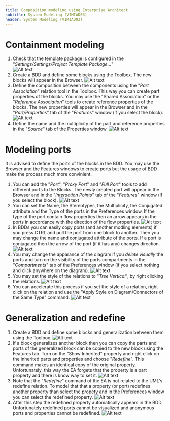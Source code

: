 ```yaml
---
title: Composition modeling using Enterprise Architect
subtitle: System Modeling (VIMIAD03)
header: System Modeling (VIMIAD03)
---
```




# Containment modeling


1. Check that the template package is configured in the "*Settings/Settings/Project Template Package...*"  
![Alt text](figs/ea-composition-modeling/image.png)
1. Create a BDD and define some blocks using the Toolbox. The new blocks will appear in the Browser.
![Alt text](figs/ea-composition-modeling/image-2.png)
2. Define the composition between the components using the "*Part Association*" relation tool in the Toolbox. This way you can create part properties of the blocks. You may use the "Shared Association" or the "*Reference Association*" tools to create reference properties of the blocks. The new properties will appear in the Browser and in the "*Part/Properties*" tab of the "*Features*" window (if you select the block). 
![Alt text](figs/ea-composition-modeling/image-4.png)
3. Define the name and the multiplicity of the part and reference properties in the "*Source*" tab of the Properties window.
![Alt text](figs/ea-composition-modeling/image-6.png)

# Modeling ports

It is advised to define the ports of the blocks in the BDD. You may use the Browser and the Features windows to create ports but the usage of BDD make the process much more convinient.

1. You can add the "*Port*", "*Proxy Port*" and "*Full Port*" tools to add different ports to the Blocks. The newly created port will appear in the Browser and in the "*Interaction Points*" tab of the "*Features*" window (if you select the block).
![Alt text](figs/ea-composition-modeling/image-7.png)
1. You can set the Name, the Stereotypes, the Multiplicity, the Conjugated attribute and the Type of the ports in the Preferences window. If the type of the port contain flow properties then an arrow appears in the ports in accordance with the direction of the flow properties.
![Alt text](figs/ea-composition-modeling/image-8.png)
1. In BDDs you can easily copy ports (and another modling elements) if you press CTRL and pull the port from one block to another. Then you may change the name and conjugated attribute of the ports. If a port is conjugated then the arrow of the port (if it has any) changes direction.
![Alt text](figs/ea-composition-modeling/image-9.png)
1. You may change the apparance of the diagram if you *delete visually* the ports and turn on the visibility of the ports compartments in the "*Compartments*" tab of the Preferences window (if you select nothing and click anywhere on the diagram).
![Alt text](figs/ea-composition-modeling/image-10.png)
1. You may set the style of the relations to "*Tree Vertical*", by right clicking the relations.
![Alt text](figs/ea-composition-modeling/image-11.png)
1. You can accelerate this process if you set the style of a relation, right click on the relation and use the "Apply Style on Diagram/Connectors of the Same Type" command.
![Alt text](figs/ea-composition-modeling/image-12.png)


# Generalization and redefine

1. Create a BDD and define some blocks and generalization between them using the Toolbox.
![Alt text](figs/ea-composition-modeling/image-13.png)
1. If a block generalizes another block then you can copy the parts and ports of the generalized block can be copied to the new block using the Features tab. Turn on the "Show Inherited" property and right click on the inherited parts and properties and choose "*Redefine*". This command makes an identical copy of the original property. Unfortunately, this way the EA forgets that the property is a part property and there is know way to set it.
![Alt text](figs/ea-composition-modeling/image-14.png)
1. Note that the "*Redefine*" command of the EA is not related to the UML's redefine relation. To model that that a property (or port) redefines another property than select the propety and in the Preferences window you can select the redefined property.
![Alt text](figs/ea-composition-modeling/image-15.png)
1. After this step the redefined property automatically appears in the BDD. Unfortunately redefined ports cannot be visualized and anonymous ports and properties cannot be redefined.
![Alt text](figs/ea-composition-modeling/image-16.png)
 
